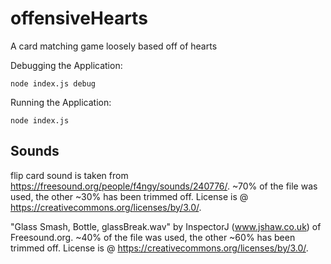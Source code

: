 # offensiveHearts
A card matching game loosely based off of hearts

Debugging the Application:
```
node index.js debug
```


Running the Application:
```
node index.js
```

## Sounds
flip card sound is taken from https://freesound.org/people/f4ngy/sounds/240776/. ~70% of the file was used, the other ~30% has been trimmed off. License is @ https://creativecommons.org/licenses/by/3.0/.

"Glass Smash, Bottle, glassBreak.wav" by InspectorJ (www.jshaw.co.uk) of Freesound.org. ~40% of the file was used, the other ~60% has been trimmed off. License is @ https://creativecommons.org/licenses/by/3.0/.
